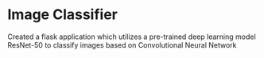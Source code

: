 # Image Classifier

Created a flask application which utilizes a pre-trained deep learning model ResNet-50 to classify images based on Convolutional Neural Network 




